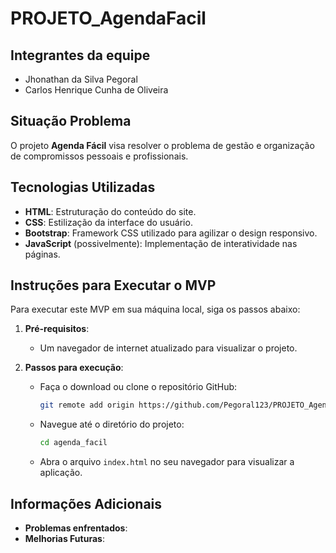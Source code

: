 # PROJETO_AgendaFacil

## Integrantes da equipe
- Jhonathan da Silva Pegoral
- Carlos Henrique Cunha de Oliveira

## Situação Problema
O projeto **Agenda Fácil** visa resolver o problema de gestão e organização de compromissos pessoais e profissionais. 

## Tecnologias Utilizadas
- **HTML**: Estruturação do conteúdo do site.
- **CSS**: Estilização da interface do usuário.
- **Bootstrap**: Framework CSS utilizado para agilizar o design responsivo.
- **JavaScript** (possivelmente): Implementação de interatividade nas páginas.

## Instruções para Executar o MVP
Para executar este MVP em sua máquina local, siga os passos abaixo:

1. **Pré-requisitos**:
   - Um navegador de internet atualizado para visualizar o projeto.

2. **Passos para execução**:
   - Faça o download ou clone o repositório GitHub:
     ```bash
     git remote add origin https://github.com/Pegoral123/PROJETO_AgendaFacil.git
     ```
   - Navegue até o diretório do projeto:
     ```bash
     cd agenda_facil
     ```
   - Abra o arquivo `index.html` no seu navegador para visualizar a aplicação.

## Informações Adicionais
- **Problemas enfrentados**:
- **Melhorias Futuras**:
